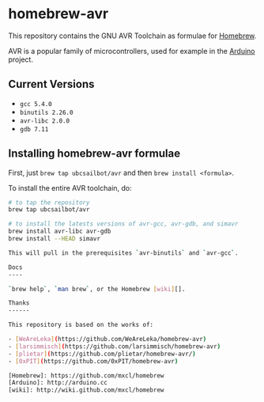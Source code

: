 homebrew-avr
============

This repository contains the GNU AVR Toolchain as formulae for
[Homebrew](http://brew.sh).

AVR is a popular family of microcontrollers, used for example in the
[Arduino](http://arduino.cc) project.

Current Versions
----------------

- `gcc 5.4.0`
- `binutils 2.26.0`
- `avr-libc 2.0.0`
- `gdb 7.11`

Installing homebrew-avr formulae
--------------------------------

First, just `brew tap ubcsailbot/avr` and then `brew install <formula>`.

To install the entire AVR toolchain, do:

```Bash
# to tap the repository
brew tap ubcsailbot/avr

# to install the latests versions of avr-gcc, avr-gdb, and simavr
brew install avr-libc avr-gdb
brew install --HEAD simavr

This will pull in the prerequisites `avr-binutils` and `avr-gcc`.

Docs
----

`brew help`, `man brew`, or the Homebrew [wiki][].

Thanks
------

This repository is based on the works of:

- [WeAreLeka](https://github.com/WeAreLeka/homebrew-avr)
- [larsimmisch](https://github.com/larsimmisch/homebrew-avr)
- [plietar](https://github.com/plietar/homebrew-avr/)
- [0xPIT](https://github.com/0xPIT/homebrew-avr)

[Homebrew]: https://github.com/mxcl/homebrew
[Arduino]: http://arduino.cc
[wiki]: http://wiki.github.com/mxcl/homebrew
